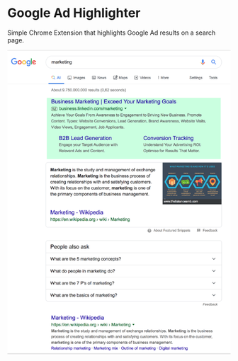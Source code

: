 # Google Ad Highlighter

Simple Chrome Extension that highlights Google Ad results on a search page.

![alt text][screenshot]

[screenshot]: https://github.com/cokeeffe/google_ad_highlighter/blob/master/image.png "Nice and visible"
